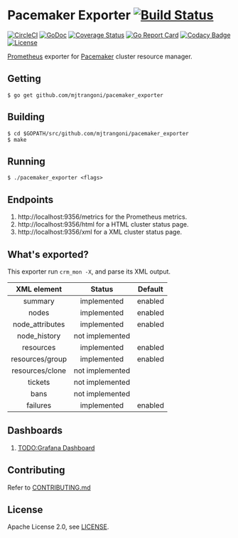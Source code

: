 # Pacemaker Exporter [![Build Status](https://travis-ci.org/mjtrangoni/pacemaker_exporter.svg)][travis]

[![CircleCI](https://circleci.com/gh/mjtrangoni/pacemaker_exporter.svg?style=svg)](https://circleci.com/gh/mjtrangoni/pacemaker_exporter)
[![GoDoc](https://godoc.org/github.com/mjtrangoni/pacemaker_exporter?status.svg)](https://godoc.org/github.com/mjtrangoni/pacemaker_exporter)
[![Coverage Status](https://coveralls.io/repos/github/mjtrangoni/pacemaker_exporter/badge.svg?branch=master)](https://coveralls.io/github/mjtrangoni/pacemaker_exporter?branch=master)
[![Go Report Card](https://goreportcard.com/badge/github.com/mjtrangoni/pacemaker_exporter)](https://goreportcard.com/report/github.com/mjtrangoni/pacemaker_exporter)
[![Codacy Badge](https://api.codacy.com/project/badge/Grade/00e03e600d5744d1a2cc21d98e2f8273)](https://www.codacy.com/app/mjtrangoni/pacemaker_exporter?utm_source=github.com&amp;utm_medium=referral&amp;utm_content=mjtrangoni/pacemaker_exporter&amp;utm_campaign=Badge_Grade)
[![License](https://img.shields.io/badge/License-Apache%202.0-blue.svg)](https://raw.githubusercontent.com/mjtrangoni/pacemaker_exporter/master/LICENSE)

[Prometheus](https://prometheus.io/) exporter for [Pacemaker](https://github.com/ClusterLabs/pacemaker) cluster resource manager.

## Getting

```
$ go get github.com/mjtrangoni/pacemaker_exporter
```

## Building

```
$ cd $GOPATH/src/github.com/mjtrangoni/pacemaker_exporter
$ make
```

## Running

```
$ ./pacemaker_exporter <flags>
```

## Endpoints

 1. http://localhost:9356/metrics for the Prometheus metrics.
 2. http://localhost:9356/html for a HTML cluster status page.
 2. http://localhost:9356/xml for a XML cluster status page.

## What's exported?

This exporter run `crm_mon -X`, and parse its XML output.

|   XML element   |     Status      | Default |
|:---------------:|:---------------:| :------:|
| summary         | implemented     | enabled |
| nodes           | implemented     | enabled |
| node_attributes | implemented     | enabled |
| node_history    | not implemented |         |
| resources       | implemented     | enabled |
| resources/group | implemented     | enabled |
| resources/clone | not implemented |         |
| tickets         | not implemented |         |
| bans            | not implemented |         |
| failures        | implemented     | enabled |

## Dashboards

 1. [TODO:Grafana Dashboard]()

## Contributing

Refer to [CONTRIBUTING.md](https://github.com/mjtrangoni/pacemaker_exporter/blob/master/CONTRIBUTING.md)

## License

Apache License 2.0, see [LICENSE](https://github.com/mjtrangoni/mjtrangoni/blob/master/LICENSE).

[travis]: https://travis-ci.org/mjtrangoni/pacemaker_exporter
